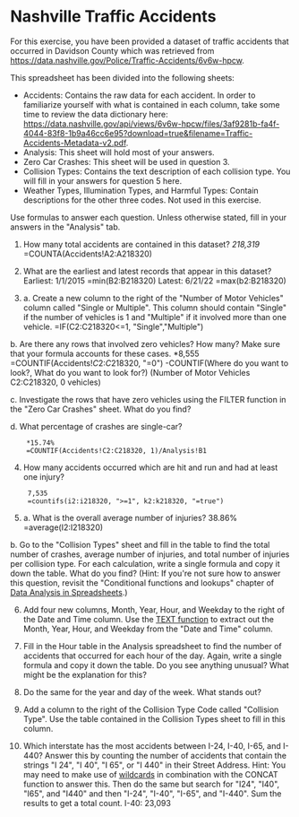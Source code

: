 # Nashville Traffic Accidents

For this exercise, you have been provided a dataset of traffic accidents that occurred in Davidson County which was retrieved from https://data.nashville.gov/Police/Traffic-Accidents/6v6w-hpcw. 

This spreadsheet has been divided into the following sheets:
* Accidents: Contains the raw data for each accident. In order to familiarize yourself with what is contained in each column, take some time to review the data dictionary here: https://data.nashville.gov/api/views/6v6w-hpcw/files/3af9281b-fa4f-4044-83f8-1b9a46cc6e95?download=true&filename=Traffic-Accidents-Metadata-v2.pdf.
* Analysis: This sheet will hold most of your answers.
* Zero Car Crashes: This sheet will be used in question 3.
* Collision Types: Contains the text description of each collision type. You will fill in your answers for question 5 here.
* Weather Types, Illumination Types, and Harmful Types: Contain descriptions for the other three codes. Not used in this exercise.

Use formulas to answer each question. Unless otherwise stated, fill in your answers in the "Analysis" tab.

1. How many total accidents are contained in this dataset? 
	*218,319*
	=COUNTA(Accidents!A2:A218320)

2. What are the earliest and latest records that appear in this dataset?
	Earliest: 1/1/2015 
			=min(B2:B218320)
	Latest: 6/21/22 
			=max(b2:B218320)
				

3. a. Create a new column to the right of the "Number of Motor Vehicles" column called "Single or Multiple". This column should contain "Single" if the number of vehicles is 1 and "Multiple" if it involved more than one vehicle. 
		=IF(C2:C218320<=1, "Single","Multiple") 


b. Are there any rows that involved zero vehicles? How many? Make sure that your formula accounts for these cases. 
		*8,555
		=COUNTIF(Accidents!$C$2:$C$218320, "=0")
			-COUNTIF(Where do you want to look?, What do you want to look for?)
				(Number of Motor Vehicles C2:C218320, 0 vehicles)		
		
 
c. Investigate the rows that have zero vehicles using the FILTER function in the "Zero Car Crashes" sheet. What do you find?  



d. What percentage of crashes are single-car?

		*15.74%
		=COUNTIF(Accidents!C2:C218320, 1)/Analysis!B1

4. How many accidents occurred which are hit and run and had at least one injury?

		7,535
		=countifs(i2:i218320, ">=1", k2:k218320, "=true")

5. a. What is the overall average number of injuries?  38.86%  =average(I2:I218320)


b. Go to the "Collision Types" sheet and fill in the table to find the total number of crashes, average number of injuries, and total number of injuries per collision type. For each calculation, write a single formula and copy it down the table. What do you find? (Hint: If you're not sure how to answer this question, revisit the "Conditional functions and lookups" chapter of [Data Analysis in Spreadsheets](https://app.datacamp.com/learn/courses/data-analysis-in-spreadsheets).)
		



6. Add four new columns, Month, Year, Hour, and Weekday to the right of the Date and Time column. Use the [TEXT function](https://support.microsoft.com/en-us/office/text-function-20d5ac4d-7b94-49fd-bb38-93d29371225c) to extract out the Month, Year, Hour, and Weekday from the "Date and Time" column.  

7. Fill in the Hour table in the Analysis spreadsheet to find the number of accidents that occurred for each hour of the day. Again, write a single formula and copy it down the table. Do you see anything unusual? What might be the explanation for this?

8. Do the same for the year and day of the week. What stands out?

9. Add a column to the right of the Collision Type Code called "Collision Type". Use the table contained in the Collision Types sheet to fill in this column. 

10. Which interstate has the most accidents between I-24, I-40, I-65, and I-440? Answer this by counting the number of accidents that contain the strings "I 24", "I 40", "I 65", or "I 440" in their Street Address. Hint: You may need to make use of [wildcards](https://support.microsoft.com/en-us/office/using-wildcard-characters-in-searches-ef94362e-9999-4350-ad74-4d2371110adb) in combination with the CONCAT function to answer this. Then do the same but search for "I24", "I40", "I65", and "I440" and then "I-24", "I-40", "I-65", and "I-440". Sum the results to get a total count.
		I-40: 23,093 